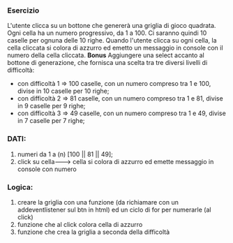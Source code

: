 ### Esercizio

L'utente clicca su un bottone che genererà una griglia di gioco quadrata.
Ogni cella ha un numero progressivo, da 1 a 100.
Ci saranno quindi 10 caselle per ognuna delle 10 righe.
Quando l'utente clicca su ogni cella, la cella cliccata si colora di azzurro ed emetto un messaggio in console con il numero della cella cliccata.
**Bonus**
Aggiungere una select accanto al bottone di generazione, che fornisca una scelta tra tre diversi livelli di difficoltà:
- con difficoltà 1 => 100 caselle, con un numero compreso tra 1 e 100, divise in 10 caselle per 10 righe;
- con difficoltà 2 => 81 caselle, con un numero compreso tra 1 e 81, divise in 9 caselle per 9 righe;
- con difficoltà 3 => 49 caselle, con un numero compreso tra 1 e 49, divise in 7 caselle per 7 righe;

### DATI:
1. numeri da 1 a (n) [100 || 81 || 49];
2. click su cella---> cella si colora di azzurro ed emette messaggio in console con numero

### Logica: 

1. creare la griglia con una funzione (da richiamare con un addeventlistener sul btn in html) ed un ciclo di for per numerarle (al click) 
2. funzione che al click colora cella di azzurro 
3. funzione che crea la griglia a seconda della difficoltà 

